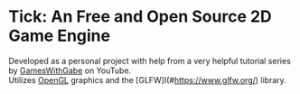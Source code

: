 # Tick: An <b>F</b>ree and <b>O</b>pen <b>S</b>ource 2D Game Engine
Developed as a personal project with help from a very helpful tutorial series by [GamesWithGabe](#https://www.youtube.com/channel/UCQP4qSCj1eHMHisDDR4iPzw) on YouTube.
<br>
Utilizes [OpenGL](#https://www.opengl.org//) graphics and the [GLFW]I(#https://www.glfw.org/) library.
